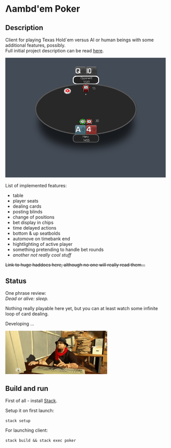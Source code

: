 # Λambd'em Poker

## Description
Client for playing Texas Hold`em versus AI or human beings with some additional features, possibly. \
Full initial project description can be read [here](/docs/description.md).

![layout](docs/images/layout.png)

List of implemented features:
- table
- player seats
- dealing cards
- posting blinds
- change of positions
- bet display in chips
- time delayed actions
- bottom & up seatbolds
- automove on timebank end
- hightlighting of active player
- something pretending to handle bet rounds
- *another not really cool stuff*

~~Link to huge haddocs here, although no one will really read them...~~

## Status

One phrase review: \
*Dead or alive: sleep.*

Nothing really playable here yet,
but you can at least watch some infinite loop of card dealing.

Developing ...

![serious coding](/docs/images/serious%20coding.gif)

## Build and run

First of all - install [Stack](https://www.haskellstack.org).

Setup it on first launch:

`stack setup`

For launching client:

`stack build && stack exec poker`
